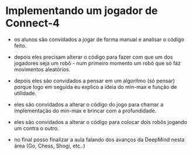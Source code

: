 # Implementando um jogador de Connect-4

* os alunos são convidados a jogar de forma manual e analisar o código feito.

* depois eles precisam alterar o código para fazer com que um dos jogadores seja um robô - num primeiro momento um robô que só faz movimentos aleatórios.

* depois eles são convidados a pensar em um algoritmo (só pensar) porque logo em seguida eu explico a ideia do min-max e função de utilidade.

* eles são convidados a alterar o código do jogo para chamar a implementação do min-max e brincar com a profundidade.

* eles são convidados a alterar o código para colocar dois robôs jogando um contra o outro.

* no final posso finalizar a aula falando dos avanços da DeepMind nesta área (Go, Chess, Shogi, etc..)
